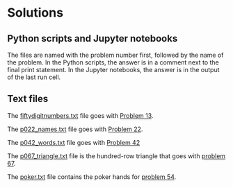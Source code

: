 # Solutions
## Python scripts and Jupyter notebooks

The files are named with the problem number first, followed by the name of the problem.
In the Python scripts, the answer is in a comment next to the final print statement.
In the Jupyter notebooks, the answer is in the output of the last run cell.

## Text files

The [fiftydigitnumbers.txt](./fiftydigitnumbers.txt) file goes with [Problem 13](./problem_13_large_sum.py).

The [p022_names.txt](./p022_names.txt) file goes with [Problem 22](./problem_22_names_scores.ipynb).

The [p042_words.txt](./p042_words.txt) file goes with [Problem 42](./problem_42_coded_triangle_numbers.ipynb)

The [p067_triangle.txt](./p067_triangle.txt) file is the hundred-row triangle
that goes with [problem 67](problem_67_max_path_sum_II.ipynb).

The [poker.txt](./poker.txt) file contains the poker hands for [problem 54](./problem_54_poker_hands.ipynb).
